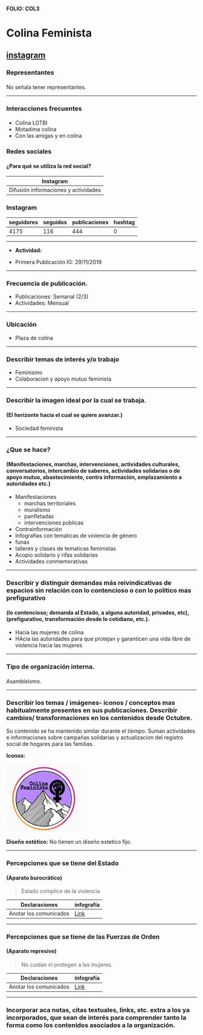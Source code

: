 #### FOLIO: COL3
# Colina Feminista

[instagram](https://www.instagram.com/colinafeminista/)
---

### Representantes
#### 
No señala tener representantes.

---
### Interacciones frecuentes
#### 
* Colina LGTBI
* Motadima colina
* Con las amigas y en colina

### Redes sociales
#### ¿Para qué se utiliza la red social?
| Instagram |
|---|
|Difusión informaciones y actividades|

### **Instagram**
| seguidores | seguidos | publicaciones | hashtag 
|---|---|---|---|
|4175|116|444| 0

---

* **Actividad:**   

* Primera Publicación IG: 29/11/2019

---
### Frecuencia de publicación.

* Publicaciones: Semanal (2/3)
* Actividades: Mensual

---
### Ubicación
* Plaza de colina

---
### Describir temas de interés y/o trabajo
* Feminismo
* Colaboracion y apoyo mutuo feminista

---
### Describir la imagen ideal por la cual se trabaja.
#### (El horizonte hacia el cual se quiere avanzar.)
* Sociedad feminista

---
### ¿Que se hace?
#### (Manifestaciones, marchas, intervenciones, actividades culturales, conversatorios, intercambio de saberes, actividades solidarias o de apoyo mutuo, abastecimiento, contra información, emplazamiento a autoridades etc.)
* Manifestaciones
    * marchas territoriales
    * muralismo
    * panfletadas
    * intervenciones publicas
* Contrainformación
* Infografias con tematicas de violencia de género
* funas
* talleres y clases de tematicas feministas
* Acopio solidario y rifas solidarias
* Actividades conmemorativas

---
### Describir y distinguir demandas más reivindicativas de espacios sin relación con lo contencioso o con lo político mas prefigurativo
#### (lo contencioso; demanda al Estado, a alguna autoridad, privados, etc), (prefigurativo, transformación desde lo cotidiano, etc.).
* Hacia las mujeres de colina
* HAcia las autoridades para que protejan y garanticen una vida libre de violencia hacia las mujeres

---
### Tipo de organización interna.
#### 
Asambleismo.

---
### Describir los temas / imágenes- iconos / conceptos mas habitualmente presentes en sus publicaciones. Describir cambios/ transformaciones en los contenidos desde Octubre.
Su contenido se ha mantenido similar durante el tiempo. Suman actividades e informaciones sobre campañas solidarias y actualizacion del registro social de hogares para las familias.

**Iconos:**

![Imagen](Imagen1COL3.png)

**Diseño estético:**
No tienen un diseño estetico fijo.

---
### Percepciones que se tiene del Estado
#### (Aparato burocrático)
> Estado complice de la violencia

| Declaraciones | infografía | 
|---|---|
|Anotar los comunicados | [Link]() |

---
### Percepciones que se tiene de las Fuerzas de Orden
#### (Aparato represivo)
> No cuidan ni protegen a las mujeres. 

| Declaraciones | infografía | 
|---|---|
|Anotar los comunicados | [Link]() |


---
### Incorporar aca notas, citas textuales, links, etc. extra a los ya incorporados, que sean de interés para comprender tanto la forma como los contenidos asociados a la organización.
